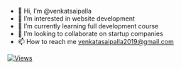 - 👋 Hi, I’m @venkatsaipalla
- 👀 I’m interested in website development
- 🌱 I’m currently learning full development course
- 💞️ I’m looking to collaborate on startup companies
- 📫 How to reach me venkatasaipalla2019@gmail.com

[![Views](https://git-awards.com/api/v1/users/venkatsaipalla/views?count=true&theme=radical)](https://github.com/venkatsaipalla)



<!---
venkatsaipalla/venkatsaipalla is a ✨ special ✨ repository because its `README.md` (this file) appears on your GitHub profile.
You can click the Preview link to take a look at your changes.
--->
